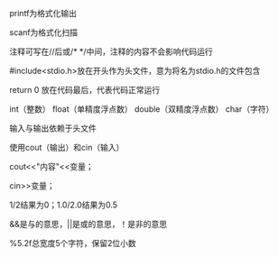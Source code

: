 printf为格式化输出 

scanf为格式化扫描

注释可写在//后或/* */中间，注释的内容不会影响代码运行

#include<stdio.h>放在开头作为头文件，意为将名为stdio.h的文件包含

return 0 放在代码最后，代表代码正常运行

int（整数） float（单精度浮点数） double（双精度浮点数） char（字符）

输入与输出依赖于<iostream>头文件

使用cout（输出）和cin（输入）

cout<<"内容"<<变量；

cin>>变量；

1/2结果为0；1.0/2.0结果为0.5

&&是与的意思，||是或的意思，！是非的意思

%5.2f总宽度5个字符，保留2位小数

